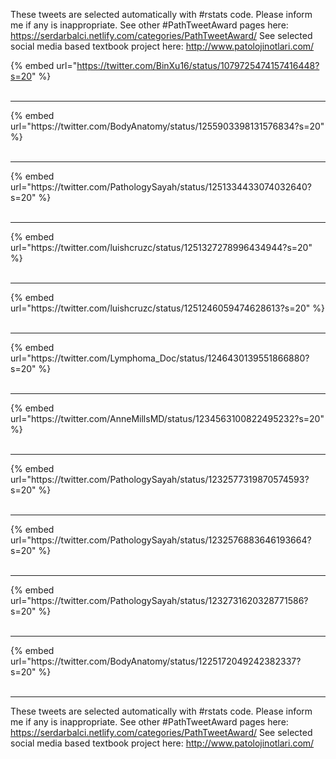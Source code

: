 

These tweets are selected automatically with #rstats code. Please inform me if any is inappropriate.
See other #PathTweetAward pages here: https://serdarbalci.netlify.com/categories/PathTweetAward/ 
See selected social media based textbook project here: http://www.patolojinotlari.com/

{% embed url="https://twitter.com/BinXu16/status/1079725474157416448?s=20" %}<br>
<br>
<hr>
{% embed url="https://twitter.com/BodyAnatomy/status/1255903398131576834?s=20" %}<br>
<br>
<hr>
{% embed url="https://twitter.com/PathologySayah/status/1251334433074032640?s=20" %}<br>
<br>
<hr>
{% embed url="https://twitter.com/luishcruzc/status/1251327278996434944?s=20" %}<br>
<br>
<hr>
{% embed url="https://twitter.com/luishcruzc/status/1251246059474628613?s=20" %}<br>
<br>
<hr>
{% embed url="https://twitter.com/Lymphoma_Doc/status/1246430139551866880?s=20" %}<br>
<br>
<hr>
{% embed url="https://twitter.com/AnneMillsMD/status/1234563100822495232?s=20" %}<br>
<br>
<hr>
{% embed url="https://twitter.com/PathologySayah/status/1232577319870574593?s=20" %}<br>
<br>
<hr>
{% embed url="https://twitter.com/PathologySayah/status/1232576883646193664?s=20" %}<br>
<br>
<hr>
{% embed url="https://twitter.com/PathologySayah/status/1232731620328771586?s=20" %}<br>
<br>
<hr>
{% embed url="https://twitter.com/BodyAnatomy/status/1225172049242382337?s=20" %}<br>
<br>
<hr>


These tweets are selected automatically with #rstats code. Please inform me if any is inappropriate.
See other #PathTweetAward pages here: https://serdarbalci.netlify.com/categories/PathTweetAward/ 
See selected social media based textbook project here: http://www.patolojinotlari.com/
